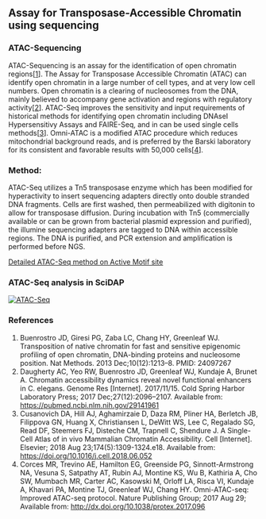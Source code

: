## Assay for Transposase-Accessible Chromatin using sequencing

### ATAC-Sequencing

ATAC-Sequencing is an assay for the identification of open chromatin regions[[1](#references)]. The Assay for Transposase Accessible Chromatin (ATAC) can identify open chromatin in a large number of cell types, and at very low cell numbers. Open chromatin is a clearing of nucleosomes from the DNA, mainly believed to accompany gene activation and regions with regulatory activity[[2](#references)]. ATAC-Seq improves the sensitivity and input requirements of historical methods for identifying open chromatin including DNAseI Hypersensitivy Assays and FAIRE-Seq, and in can be used single cells methods[[3](#references)]. Omni-ATAC is a modified ATAC procedure which reduces mitochondrial background reads, and is preferred by the Barski laboratory for its consistent and favorable results with 50,000 cells[[4](#references)].

### Method:

ATAC-Seq utilizes a Tn5 transposase enzyme which has been modified for hyperactivity to insert sequencing adapters directly onto double stranded DNA fragments. Cells are first washed, then permeabilized with digitonin to allow for transposase diffusion. During incubation with Tn5 (commercially available or can be grown from bacterial plasmid expression and purified), the illumine sequencing adapters are tagged to DNA within accessible regions. The DNA is purified, and PCR extension and amplification is performed before NGS.

[Detailed ATAC-Seq method on Active Motif site](https://www.activemotif.com/blog-atac-seq)


### ATAC-Seq analysis in SciDAP

[![ATAC-Seq](https://img.youtube.com/vi/nsTgTe6fe9c/0.jpg)](https://www.youtube.com/watch?v=nsTgTe6fe9c "ATAC-Seq")


### References

1. Buenrostro JD, Giresi PG, Zaba LC, Chang HY, Greenleaf WJ. Transposition of native chromatin for fast and sensitive epigenomic profiling of open chromatin, DNA-binding proteins and nucleosome position. Nat Methods. 2013 Dec;10(12):1213–8. PMID: 24097267
2. Daugherty AC, Yeo RW, Buenrostro JD, Greenleaf WJ, Kundaje A, Brunet A. Chromatin accessibility dynamics reveal novel functional enhancers in C. elegans. Genome Res [Internet]. 2017/11/15. Cold Spring Harbor Laboratory Press; 2017 Dec;27(12):2096–2107. Available from: https://pubmed.ncbi.nlm.nih.gov/29141961
3. Cusanovich DA, Hill AJ, Aghamirzaie D, Daza RM, Pliner HA, Berletch JB, Filippova GN, Huang X, Christiansen L, DeWitt WS, Lee C, Regalado SG, Read DF, Steemers FJ, Disteche CM, Trapnell C, Shendure J. A Single-Cell Atlas of in vivo Mammalian Chromatin Accessibility. Cell [Internet]. Elsevier; 2018 Aug 23;174(5):1309-1324.e18. Available from: https://doi.org/10.1016/j.cell.2018.06.052
4. Corces MR, Trevino AE, Hamilton EG, Greenside PG, Sinnott-Armstrong NA, Vesuna S, Satpathy AT, Rubin AJ, Montine KS, Wu B, Kathiria A, Cho SW, Mumbach MR, Carter AC, Kasowski M, Orloff LA, Risca VI, Kundaje A, Khavari PA, Montine TJ, Greenleaf WJ, Chang HY. Omni-ATAC-seq: Improved ATAC-seq protocol. Nature Publishing Group; 2017 Aug 29; Available from: http://dx.doi.org/10.1038/protex.2017.096
